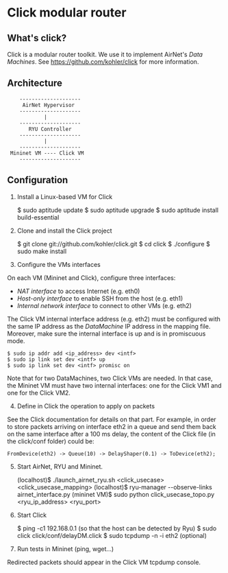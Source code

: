 # Click modular router

## What's click?

Click is a modular router toolkit.  We use it to implement AirNet's *Data Machines*.
See https://github.com/kohler/click for more information.

## Architecture

        --------------------
         AirNet Hypervisor
        --------------------
                |
        --------------------
           RYU Controller
        --------------------
                |
        --------------------
     Mininet VM ---- Click VM
        --------------------

## Configuration

1) Install a Linux-based VM for Click

    $ sudo aptitude update
    $ sudo aptitude upgrade
    $ sudo aptitude install build-essential

2) Clone and install the Click project

    $ git clone git://github.com/kohler/click.git
    $ cd click
    $ ./configure
    $ sudo make install

3) Configure the VMs interfaces

On each VM (Mininet and Click), configure three interfaces:

* _NAT interface_ to access Internet (e.g. eth0)
* _Host-only interface_ to enable SSH from the host (e.g. eth1)
* _Internal network interface_ to connect to other VMs (e.g. eth2)


The Click VM internal interface address (e.g. eth2) must be configured with the same IP address as the _DataMachine_ IP address in the mapping file. Moreover, make sure the internal interface is up and is in promiscuous mode.

    $ sudo ip addr add <ip_address> dev <intf>
    $ sudo ip link set dev <intf> up
    $ sudo ip link set dev <intf> promisc on

Note that for two DataMachines, two Click VMs are needed. In that case, the Mininet VM must have two internal interfaces: one for the Click VM1 and one for the Click VM2.


4) Define in Click the operation to apply on packets

See the Click documentation for details on that part. For example, in order to store packets arriving on interface eth2 in a queue and send them back on the same interface after a 100 ms delay, the content of the Click file (in the click/conf folder) could be:

    FromDevice(eth2) -> Queue(10) -> DelayShaper(0.1) -> ToDevice(eth2);


5) Start AirNet, RYU and Mininet.

    (localhost)$ ./launch_airnet_ryu.sh <click_usecase> <click_usecase_mapping>
    (localhost)$ ryu-manager --observe-links airnet_interface.py
    (mininet VM)$ sudo python click_usecase_topo.py <ryu_ip_address> <ryu_port>

6) Start Click

    $ ping -c1 192.168.0.1 (so that the host can be detected by Ryu)
    $ sudo click click/conf/delayDM.click
	$ sudo tcpdump -n -i eth2 (optional)

7) Run tests in Mininet (ping, wget...)

Redirected packets should appear in the Click VM tcpdump console.
